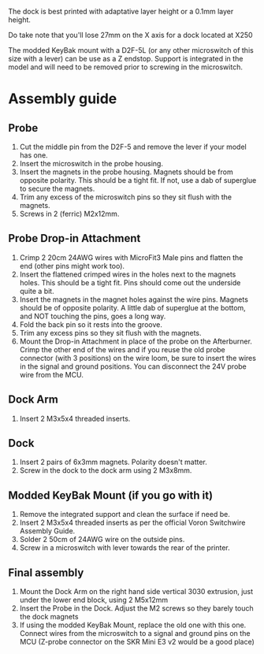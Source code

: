 The dock is best printed with adaptative layer height or a 0.1mm layer height.

Do take note that you'll lose 27mm on the X axis for a dock located at X250

The modded KeyBak mount with a D2F-5L (or any other microswitch of this size with a lever) can be use as a Z endstop. Support is integrated in the model and will need to be removed prior to screwing in the microswitch.

# Assembly guide

## Probe
1. Cut the middle pin from the D2F-5 and remove the lever if your model has one.
2. Insert the microswitch in the probe housing.
3. Insert the magnets in the probe housing. Magnets should be from opposite polarity. This should be a tight fit. If not, use a dab of superglue to secure the magnets.
4. Trim any excess of the microswitch pins so they sit flush with the magnets.
5. Screws in 2 (ferric) M2x12mm.

## Probe Drop-in Attachment
1. Crimp 2 20cm 24AWG wires with MicroFit3 Male pins and flatten the end (other pins might work too).
2. Insert the flattened crimped wires in the holes next to the magnets holes. This should be a tight fit. Pins should come out the underside quite a bit.
3. Insert the magnets in the magnet holes against the wire pins. Magnets should be of opposite polarity. A little dab of superglue at the bottom, and NOT touching the pins, goes a long way.
4. Fold the back pin so it rests into the groove.
5. Trim any excess pins so they sit flush with the magnets.
6. Mount the Drop-in Attachment in place of the probe on the Afterburner. Crimp the other end of the wires and if you reuse the old probe connector (with 3 positions) on the wire loom, be sure to insert the wires in the signal and ground positions. You can disconnect the 24V probe wire from the MCU.

## Dock Arm
1. Insert 2 M3x5x4 threaded inserts.

## Dock
1. Insert 2 pairs of 6x3mm magnets. Polarity doesn't matter.
2. Screw in the dock to the dock arm using 2 M3x8mm.

## Modded KeyBak Mount (if you go with it)
1. Remove the integrated support and clean the surface if need be.
2. Insert 2 M3x5x4 threaded inserts as per the official Voron Switchwire Assembly Guide.
3. Solder 2 50cm of 24AWG wire on the outside pins.
4. Screw in a microswitch with lever towards the rear of the printer.

## Final assembly
1. Mount the Dock Arm on the right hand side vertical 3030 extrusion, just under the lower end block, using 2 M5x12mm
2. Insert the Probe in the Dock. Adjust the M2 screws so they barely touch the dock magnets
3. If using the modded KeyBak Mount, replace the old one with this one. Connect wires from the microswitch to a signal and ground pins on the MCU (Z-probe connector on the SKR Mini E3 v2 would be a good place)

